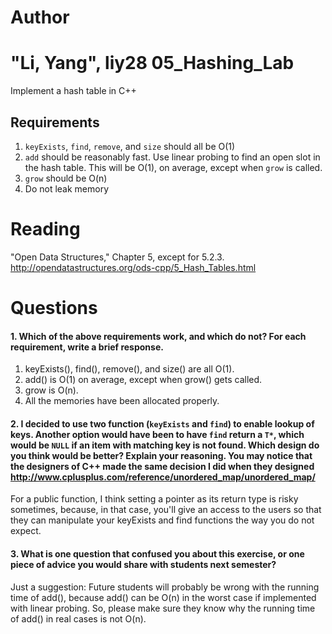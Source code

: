 Author
==========
"Li, Yang", liy28
05_Hashing_Lab
==============

Implement a hash table in C++

Requirements
------------

1. `keyExists`, `find`, `remove`, and `size` should all be O(1)
2. `add` should be reasonably fast. Use linear probing to find an open slot in the hash table. This will be O(1), on average, except when `grow` is called.
3. `grow` should be O(n)
4. Do not leak memory


Reading
=======
"Open Data Structures," Chapter 5, except for 5.2.3. http://opendatastructures.org/ods-cpp/5_Hash_Tables.html

Questions
=========

#### 1. Which of the above requirements work, and which do not? For each requirement, write a brief response.

1. keyExists(), find(), remove(), and size() are all O(1).
2. add() is O(1) on average, except when grow() gets called.  
3. grow is O(n). 
4. All the memories have been allocated properly.

#### 2. I decided to use two function (`keyExists` and `find`) to enable lookup of keys. Another option would have been to have `find` return a `T*`, which would be `NULL` if an item with matching key is not found. Which design do you think would be better? Explain your reasoning. You may notice that the designers of C++ made the same decision I did when they designed http://www.cplusplus.com/reference/unordered_map/unordered_map/

For a public function, I think setting a pointer as its return type is risky sometimes, because, in that case, you'll give an access to the users so that they can manipulate your keyExists and find functions the way you do not expect. 

#### 3. What is one question that confused you about this exercise, or one piece of advice you would share with students next semester?

Just a suggestion: Future students will probably be wrong with the running time of add(), because add() can be O(n) in the worst case if implemented with linear probing. So, please make sure they know why the running time of add() in real cases is not
O(n).    
